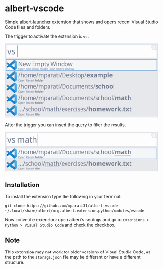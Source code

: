 # albert-vscode

Simple [albert-launcher](https://github.com/albertlauncher/albert) extension that shows and opens recent Visual Studio Code files and folders.

The trigger to activate the extension is `vs`.

![trigger example](img/example.png)

After the trigger you can insert the query to filter the results.

![query example](img/example_query.png)

## Installation

To install the extension type the following in your terminal:

```
git clone https://github.com/mparati31/albert-vscode ~/.local/share/albert/org.albert.extension.python/modules/vscode
```

Now active the extension: open albert's settings and go to `Extensions > Python > Visual Studio Code` and check the checkbox.

## Note

This extension may not work for older versions of Visual Studio Code, as the path to the `storage.json` file may be different or have a different structure.
